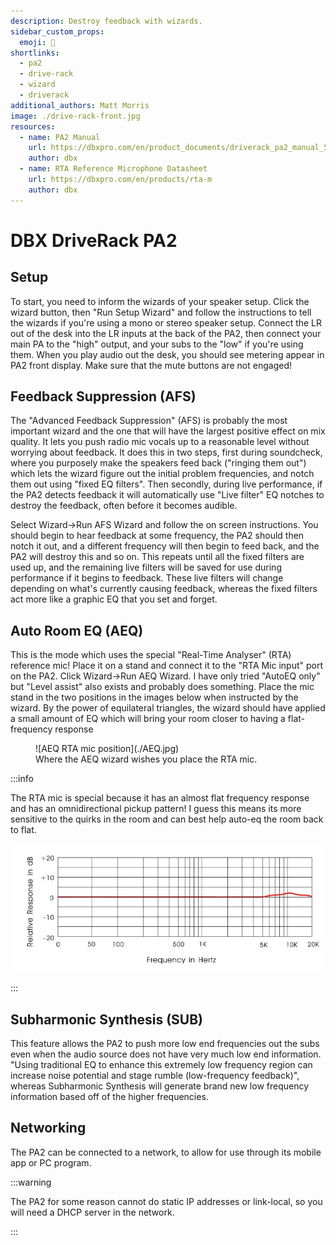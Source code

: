 ```yaml
---
description: Destroy feedback with wizards.
sidebar_custom_props:
  emoji: 🧙
shortlinks:
  - pa2
  - drive-rack
  - wizard
  - driverack
additional_authors: Matt Morris
image: ./drive-rack-front.jpg
resources:
  - name: PA2 Manual
    url: https://dbxpro.com/en/product_documents/driverack_pa2_manual_5044138-apdf
    author: dbx
  - name: RTA Reference Microphone Datasheet
    url: https://dbxpro.com/en/products/rta-m
    author: dbx
---
```


# DBX DriveRack PA2

## Setup

To start, you need to inform the wizards of your speaker setup. Click the wizard button, then "Run Setup Wizard" and
follow the instructions to tell the wizards if you're using a mono or stereo speaker setup. Connect the LR out of the
desk into the LR inputs at the back of the PA2, then connect your main PA to the "high" output, and your subs to the "low"
if you're using them. When you play audio out the desk, you should see metering appear in PA2 front display. Make sure 
that the mute buttons are not engaged!

## Feedback Suppression (AFS)

The "Advanced Feedback Suppression" (AFS) is probably the most important wizard and the one that will have the largest
positive effect on mix quality. It lets you push radio mic vocals up to a reasonable level without worrying about
feedback. It does this in two steps, first during soundcheck, where you purposely make the speakers feed back ("ringing
them out") which lets the wizard figure out the initial problem frequencies, and notch them out using "fixed EQ
filters". Then secondly, during live performance, if the PA2 detects feedback it will automatically use "Live filter" EQ
notches to destroy the feedback, often before it becomes audible.

Select Wizard->Run AFS Wizard and follow the on screen instructions. You should begin to hear feedback at some
frequency, the PA2 should then notch it out, and a different frequency will then begin to feed back, and the PA2 will
destroy this and so on. This repeats until all the fixed filters are used up, and the remaining live filters will be
saved for use during performance if it begins to feedback. These live filters will change depending on what's currently
causing feedback, whereas the fixed filters act more like a graphic EQ that you set and forget.

## Auto Room EQ (AEQ)

This is the mode which uses the special "Real-Time Analyser" (RTA) reference mic! Place it on a stand and connect it to
the "RTA Mic input" port on the PA2. Click Wizard->Run AEQ Wizard. I have only tried "AutoEQ only" but "Level assist"
also exists and probably does something. Place the mic stand in the two positions in the images below when instructed by
the wizard. By the power of equilateral triangles, the wizard should have applied a small amount of EQ which will bring
your room closer to having a flat-frequency response

<figure class="img-small">
![AEQ RTA mic position](./AEQ.jpg)
<figcaption>Where the AEQ wizard wishes you place the RTA mic.</figcaption>
</figure>

:::info

The RTA mic is special because it has an almost flat frequency response and has an omnidirectional pickup pattern! I
guess this means its more sensitive to the quirks in the room and can best help auto-eq the room back to flat.

![RTA Mic frequency response](./rta-freq-response.jpg)

:::

## Subharmonic Synthesis (SUB)

This feature allows the PA2 to push more low end frequencies out the subs even when the audio source does not have very
much low end information. "Using traditional EQ to enhance this extremely low frequency region can increase noise
potential and stage rumble (low-frequency feedback)", whereas Subharmonic Synthesis will generate brand new low
frequency information based off of the higher frequencies.

## Networking

The PA2 can be connected to a network, to allow for use through its mobile app or PC program.

:::warning 

The PA2 for some reason cannot do static IP addresses or link-local, so you will need a DHCP server in the network.

:::
